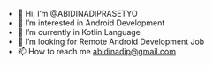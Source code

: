 - 👋 Hi, I’m @ABIDINADIPRASETYO
- 👀 I’m interested in Android Development
- 🌱 I’m currently in Kotlin Language
- 💞️ I’m looking for Remote Android Development Job
- 📫 How to reach me abidinadip@gmail.com

<!---
ABIDINADIPRASETYO/ABIDINADIPRASETYO is a ✨ special ✨ repository because its `README.md` (this file) appears on your GitHub profile.
You can click the Preview link to take a look at your changes.
--->
